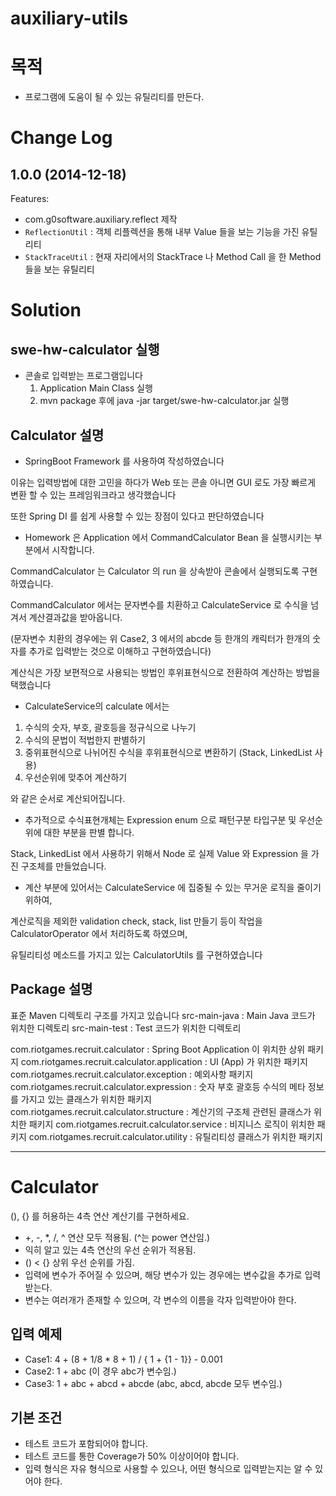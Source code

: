auxiliary-utils
===============

# 목적
- 프로그램에 도움이 될 수 있는 유틸리티를 만든다.

Change Log
==========

## 1.0.0 (2014-12-18)

Features:
  - com.g0software.auxiliary.reflect 제작
  - `ReflectionUtil` : 객체 리플렉션을 통해 내부 Value 들을 보는 기능을 가진 유틸리티
  - `StackTraceUtil` : 현재 자리에서의 StackTrace 나 Method Call 을 한 Method 들을 보는 유틸리티


# Solution

## swe-hw-calculator 실행
* 콘솔로 입력받는 프로그램입니다
  1. Application Main Class 실행
  2. mvn package 후에 java -jar target/swe-hw-calculator.jar 실행

## Calculator 설명
* SpringBoot Framework 를 사용하여 작성하였습니다

이유는 입력방법에 대한 고민을 하다가 Web 또는 콘솔 아니면 GUI 로도 가장 빠르게 변환 할 수 있는 프레임워크라고 생각했습니다

또한 Spring DI 를 쉽게 사용할 수 있는 장점이 있다고 판단하였습니다 

* Homework 은 Application 에서 CommandCalculator Bean 을 실행시키는 부분에서 시작합니다.

CommandCalculator 는 Calculator 의 run 을 상속받아 콘솔에서 실행되도록 구현하였습니다.

CommandCalculator 에서는 문자변수를 치환하고 CalculateService 로 수식을 넘겨서 계산결과값을 받아옵니다.

(문자변수 치환의 경우에는 위 Case2, 3 에서의 abcde 등 한개의 캐릭터가 한개의 숫자를 추가로 입력받는 것으로 이해하고 구현하였습니다)
 
계산식은 가장 보편적으로 사용되는 방법인 후위표현식으로 전환하여 계산하는 방법을 택했습니다

* CalculateService의 calculate 에서는 
1. 수식의 숫자, 부호, 괄호등을 정규식으로 나누기
2. 수식의 문법이 적법한지 판별하기
3. 중위표현식으로 나뉘어진 수식을 후위표현식으로 변환하기 (Stack, LinkedList 사용)
4. 우선순위에 맞추어 계산하기

와 같은 순서로 계산되어집니다.

* 추가적으로 수식표현개체는 Expression enum 으로 패턴구분 타입구분 및 우선순위에 대한 부분을 판별 합니다.

Stack, LinkedList 에서 사용하기 위해서 Node 로 실제 Value 와 Expression 을 가진 구조체를 만들었습니다.

* 계산 부분에 있어서는 CalculateService 에 집중될 수 있는 무거운 로직을 줄이기 위하여,

계산로직을 제외한 validation check, stack, list 만들기 등이 작업을 CalculatorOperator 에서 처리하도록 하였으며,

유틸리티성 메소드를 가지고 있는 CalculatorUtils 를 구현하였습니다

## Package 설명 
표준 Maven 디렉토리 구조를 가지고 있습니다
src-main-java : Main Java 코드가 위치한 디렉토리
src-main-test : Test 코드가 위치한 디렉토리 

com.riotgames.recruit.calculator : Spring Boot Application 이 위치한 상위 패키지
com.riotgames.recruit.calculator.application : UI (App) 가 위치한 패키지
com.riotgames.recruit.calculator.exception : 예외사항 패키지
com.riotgames.recruit.calculator.expression : 숫자 부호 괄호등 수식의 메타 정보를 가지고 있는 클래스가 위치한 패키지
com.riotgames.recruit.calculator.structure : 계산기의 구조체 관련된 클래스가 위치한 패키지 
com.riotgames.recruit.calculator.service : 비지니스 로직이 위치한 패키지
com.riotgames.recruit.calculator.utility : 유틸리티성 클래스가 위치한 패키지 


---

# Calculator
(), {} 를 허용하는 4측 연산 계산기를 구현하세요.

* +, -, *, /, ^ 연산 모두 적용됨. (^는 power 연산임.)
* 익히 알고 있는 4측 연산의 우선 순위가 적용됨.
* () < {} 상위 우선 순위를 가짐.
* 입력에 변수가 주어질 수 있으며, 해당 변수가 있는 경우에는 변수값을 추가로 입력받는다.
* 변수는 여러개가 존재할 수 있으며, 각 변수의 이름을 각자 입력받아야 한다.


## 입력 예제
* Case1: 4 + (8 + 1/8 * 8 + 1) / { 1 + {1 - 1}} - 0.001
* Case2: 1 + abc (이 경우 abc가 변수임.)
* Case3: 1 + abc + abcd + abcde (abc, abcd, abcde 모두 변수임.)

## 기본 조건
* 테스트 코드가 포함되어야 합니다.
* 테스트 코드를 통한 Coverage가 50% 이상이어야 합니다.
* 입력 형식은 자유 형식으로 사용할 수 있으나, 어떤 형식으로 입력받는지는 알 수 있어야 한다.





